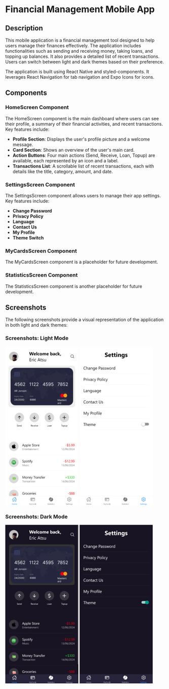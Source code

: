# Financial Management Mobile App
## Description
This mobile application is a financial management tool designed to help users manage their finances effectively. The application includes functionalities such as sending and receiving money, taking loans, and topping up balances. It also provides a detailed list of recent transactions. Users can switch between light and dark themes based on their preference.

The application is built using React Native and styled-components. It leverages React Navigation for tab navigation and Expo Icons for icons.

## Components

### HomeScreen Component
The HomeScreen component is the main dashboard where users can see their profile, a summary of their financial activities, and recent transactions. Key features include:
- **Profile Section**: Displays the user's profile picture and a welcome message.
- **Card Section**: Shows an overview of the user's main card.
- **Action Buttons**: Four main actions (Send, Receive, Loan, Topup) are available, each represented by an icon and a label.
- **Transactions List**: A scrollable list of recent transactions, each with details like the title, category, amount, and date.

### SettingsScreen Component
The SettingsScreen component allows users to manage their app settings. Key features include:
- **Change Password**
- **Privacy Policy**
- **Language**
- **Contact Us**
- **My Profile**
- **Theme Switch**

### MyCardsScreen Component
The MyCardsScreen component is a placeholder for future development.

### StatisticsScreen Component
The StatisticsScreen component is another placeholder for future development.

## Screenshots
The following screenshots provide a visual representation of the application in both light and dark themes:

### Screenshots: Light Mode 
<img src="my-app\assets\screenshots\ss_bright1.png" height="500">

<img src="my-app\assets\screenshots\ss_bright2.png" height="500">


### Screenshots: Dark Mode
<img src="my-app\assets\screenshots\ss_dark1.png" height="500">

<img src="my-app\assets\screenshots\ss_dark2.png" height="500">

